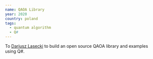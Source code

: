 ```yaml
---
name: QAOA Library
year: 2020
country: poland
tags:
  - quantum algorithm
  - Q#
---
```

To [Dariusz Lasecki](https://dlasecki.github.io/) to build an open source QAOA library and examples using Q#.
